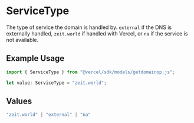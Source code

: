 # ServiceType

The type of service the domain is handled by. `external` if the DNS is externally handled, `zeit.world` if handled with Vercel, or `na` if the service is not available.

## Example Usage

```typescript
import { ServiceType } from "@vercel/sdk/models/getdomainop.js";

let value: ServiceType = "zeit.world";
```

## Values

```typescript
"zeit.world" | "external" | "na"
```